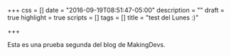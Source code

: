 +++
css = []
date = "2016-09-19T08:51:47-05:00"
description = ""
draft = true
highlight = true
scripts = []
tags = []
title = "test del Lunes :)"

+++

Esta es una prueba segunda del blog de MakingDevs.
